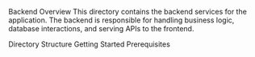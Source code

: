 Backend
Overview
This directory contains the backend services for the application. The backend is responsible for handling business logic, database interactions, and serving APIs to the frontend.

Directory Structure
Getting Started
Prerequisites